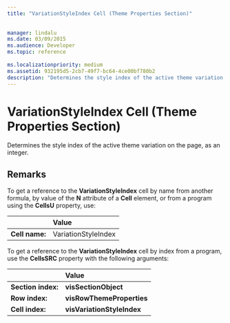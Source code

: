 ```yaml
---
title: "VariationStyleIndex Cell (Theme Properties Section)"
 
 
manager: lindalu
ms.date: 03/09/2015
ms.audience: Developer
ms.topic: reference
 
ms.localizationpriority: medium
ms.assetid: 932195d5-2cb7-49f7-bc64-4ce00bf780b2
description: "Determines the style index of the active theme variation on the page, as an integer."
---
```


# VariationStyleIndex Cell (Theme Properties Section)

Determines the style index of the active theme variation on the page, as an integer.
  
## Remarks

To get a reference to the **VariationStyleIndex** cell by name from another formula, by value of the **N** attribute of a **Cell** element, or from a program using the **CellsU** property, use: 
  
||Value |
|:-----|:-----|
| **Cell name:**  <br/> | VariationStyleIndex  <br/> |
   
To get a reference to the **VariationStyleIndex** cell by index from a program, use the **CellsSRC** property with the following arguments: 
  
||Value |
|:-----|:-----|
| **Section index:**  <br/> |**visSectionObject** <br/> |
| **Row index:**  <br/> |**visRowThemeProperties** <br/> |
| **Cell index:**  <br/> |**visVariationStyleIndex** <br/> |
   

